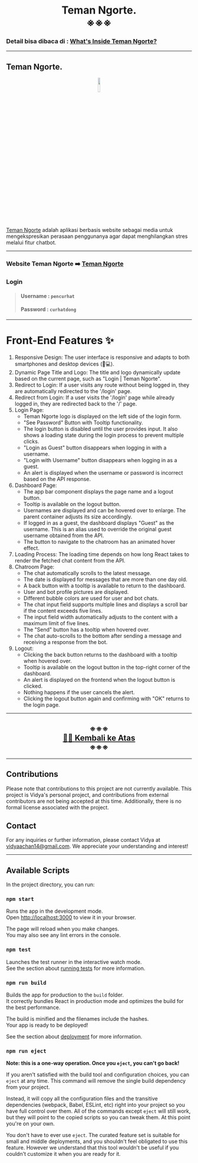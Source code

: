 <!-- # Teman Ngorte. -->
<h1 align="center" width="100%">
   <a id="frontend"></a>
   <b>Teman Ngorte. </b><br>
    ※※※
</h1>

### **Detail bisa dibaca di :** **[What's Inside Teman Ngorte?](https://github.com/DL-Kel2-TemanNgorte)** 
  
---
## **Teman Ngorte.**

<p align="center" width="100%">
    <img width="10%" src="https://i.ibb.co/FstxsVK/teman-ngorte-logo-01.png"> 
</p>

[Teman Ngorte](https://chatbot-app-three.vercel.app/) adalah aplikasi berbasis website sebagai media untuk mengekspresikan perasaan penggunanya agar dapat menghilangkan stres melalui fitur chatbot.

---

### **Website Teman Ngorte** ➡️ **[Teman Ngorte](https://chatbot-app-three.vercel.app/)**

### **Login**
> #### Username : `pencurhat`  
> #### Password : `curhatdong`

---

# **Front-End Features** ✨

1. Responsive Design: The user interface is responsive and adapts to both smartphones and desktop devices (📱💻).
2. Dynamic Page Title and Logo: The title and logo dynamically update based on the current page, such as "Login | Teman Ngorte".
3. Redirect to Login: If a user visits any route without being logged in, they are automatically redirected to the '/login' page.
4. Redirect from Login: If a user visits the '/login' page while already logged in, they are redirected back to the '/' page.
5. Login Page:
   - Teman Ngorte logo is displayed on the left side of the login form.
   - "See Password" Button with Tooltip functionality.
   - The login button is disabled until the user provides input. It also shows a loading state during the login process to prevent multiple clicks.
   - "Login as Guest" button disappears when logging in with a username.
   - "Login with Username" button disappears when logging in as a guest.
   - An alert is displayed when the username or password is incorrect based on the API response.
6. Dashboard Page:
   - The app bar component displays the page name and a logout button.
   - Tooltip is available on the logout button.
   - Usernames are displayed and can be hovered over to enlarge. The parent container adjusts its size accordingly.
   - If logged in as a guest, the dashboard displays "Guest" as the username. This is an alias used to override the original guest username obtained from the API.
   - The button to navigate to the chatroom has an animated hover effect.
7. Loading Process: The loading time depends on how long React takes to render the fetched chat content from the API.
8. Chatroom Page:
   - The chat automatically scrolls to the latest message.
   - The date is displayed for messages that are more than one day old.
   - A back button with a tooltip is available to return to the dashboard.
   - User and bot profile pictures are displayed.
   - Different bubble colors are used for user and bot chats.
   - The chat input field supports multiple lines and displays a scroll bar if the content exceeds five lines.
   - The input field width automatically adjusts to the content with a maximum limit of five lines.
   - The "Send" button has a tooltip when hovered over.
   - The chat auto-scrolls to the bottom after sending a message and receiving a response from the bot.
9. Logout:
   - Clicking the back button returns to the dashboard with a tooltip when hovered over.
   - Tooltip is available on the logout button in the top-right corner of the dashboard.
   - An alert is displayed on the frontend when the logout button is clicked.
   - Nothing happens if the user cancels the alert.
   - Clicking the logout button again and confirming with "OK" returns to the login page.
   
---

<h2 align="center" width="100%">
    ※※※ <br>
    <a href="#frontend">☝🏻 <b>Kembali ke Atas</a> </b></br>
    ※※※
</h2>

---

## Contributions
Please note that contributions to this project are not currently available. This project is Vidya's personal project, and contributions from external contributors are not being accepted at this time. Additionally, there is no formal license associated with the project.

## Contact
For any inquiries or further information, please contact Vidya at vidyaachan14@gmail.com. We appreciate your understanding and interest!

---

## Available Scripts

In the project directory, you can run:

### `npm start`

Runs the app in the development mode.\
Open [http://localhost:3000](http://localhost:3000) to view it in your browser.

The page will reload when you make changes.\
You may also see any lint errors in the console.

### `npm test`

Launches the test runner in the interactive watch mode.\
See the section about [running tests](https://facebook.github.io/create-react-app/docs/running-tests) for more information.

### `npm run build`

Builds the app for production to the `build` folder.\
It correctly bundles React in production mode and optimizes the build for the best performance.

The build is minified and the filenames include the hashes.\
Your app is ready to be deployed!

See the section about [deployment](https://facebook.github.io/create-react-app/docs/deployment) for more information.

### `npm run eject`

**Note: this is a one-way operation. Once you `eject`, you can't go back!**

If you aren't satisfied with the build tool and configuration choices, you can `eject` at any time. This command will remove the single build dependency from your project.

Instead, it will copy all the configuration files and the transitive dependencies (webpack, Babel, ESLint, etc) right into your project so you have full control over them. All of the commands except `eject` will still work, but they will point to the copied scripts so you can tweak them. At this point you're on your own.

You don't have to ever use `eject`. The curated feature set is suitable for small and middle deployments, and you shouldn't feel obligated to use this feature. However we understand that this tool wouldn't be useful if you couldn't customize it when you are ready for it.
